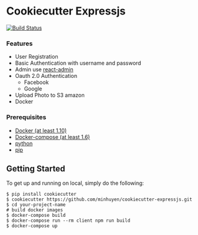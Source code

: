 # Cookiecutter Expressjs

[![Build Status](https://travis-ci.org/minhuyen/cookiecutter-expressjs.svg?branch=develop)](https://travis-ci.org/minhuyen/cookiecutter-expressjs)

### Features ###

* User Registration
* Basic Authentication with username and password
* Admin use [react-admin](https://github.com/marmelab/react-admin)
* Oauth 2.0 Authentication
  * Facebook
  * Google
* Upload Photo to S3 amazon
* Docker 

### Prerequisites

- [Docker (at least 1.10)](https://www.docker.com/)
- [Docker-compose (at least 1.6)](https://docs.docker.com/compose/install/)
- [python](https://www.python.org/)
- [pip](https://pip.pypa.io/en/stable/installing/)

## Getting Started

To get up and running on local, simply do the following:

    $ pip install cookiecutter
	$ cookiecutter https://github.com/minhuyen/cookiecutter-expressjs.git
	$ cd your-project-name
	# build docker images
	$ docker-compose build
	$ docker-compose run --rm client npm run build
	$ docker-compose up
